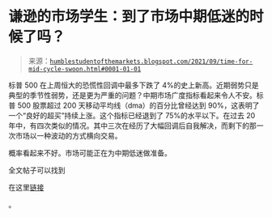 <!--yml

分类：未分类

日期：2024-05-18 01:54:39

-->

# 谦逊的市场学生：到了市场中期低迷的时候了吗？

> 来源：[`humblestudentofthemarkets.blogspot.com/2021/09/time-for-mid-cycle-swoon.html#0001-01-01`](https://humblestudentofthemarkets.blogspot.com/2021/09/time-for-mid-cycle-swoon.html#0001-01-01)

标普 500 在上周恒大的恐慌性回调中最多下跌了 4%的史上新高。近期弱势只是典型的季节性弱势，还是更为严重的问题？中期市场广度指标看起来令人不安。标普 500 股票超过 200 天移动平均线（dma）的百分比曾经达到 90%，这表明了一个“良好的超买”持续上涨。这个指标已经退到了 75%的水平以下。在过去 20 年中，有四次类似的情况。其中三次在经历了大幅回调后自我解决，而剩下的那一次市场以一种波动的方式横向交易。

概率看起来不好。市场可能正在为中期低迷做准备。

全文帖子可以找到

在这里[链接](https://humblestudentofthemarkets.com/2021/09/25/time-for-a-mid-cycle-swoon/)

。
